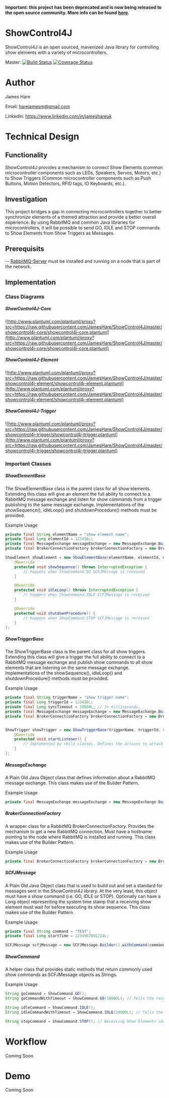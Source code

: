 **Important: this project has been deprecated and is now being released to the open source community. More info can be found [here](https://github.com/ShowControl4J/showcontrol4j).**

# ShowControl4J
ShowControl4J is an open sourced, mavenized Java library for controlling show elements with a variety of microcontrollers.

Master: [![Build Status](https://travis-ci.com/JamesHare/ShowControl4J.svg?branch=master)](https://travis-ci.com/JamesHare/ShowControl4J) [![Coverage Status](https://coveralls.io/repos/github/JamesHare/ShowControl4J/badge.svg?branch=SCFJ-10008)](https://coveralls.io/github/JamesHare/ShowControl4J?branch=SCFJ-10008)


# Author
James Hare

Email: harejamesm@gmail.com

LinkedIn: https://www.linkedin.com/in/jameshareuk

# Technical Design
## Functionality
ShowControl4J provides a mechanism to connect Show Elements (common microcontroller components such as LEDs, Speakers, Servos, Motors, etc.) to Show Triggers (Common microcontroller components such as Push Buttons, Motion Detectors, RFID tags, IO Keyboards, etc.).

## Investigation
This project bridges a gap in connecting microcontrollers together to better synchronize elements of a themed attraction and provide a better overall experience. By using RabbitMQ and common Java libraries for microcontrollers, it will be possible to send GO, IDLE and STOP commands to Show Elements from Show Triggers as Messages.

## Prerequisits

-- [RabbitMQ-Server](https://www.rabbitmq.com/download.html) must be installed and running on a node that is part of the network.

## Implementation
### Class Diagrams
##### ShowControl4J-Core
![http://www.plantuml.com/plantuml/proxy?src=https://raw.githubusercontent.com/JamesHare/ShowControl4J/master/showcontrol4j-core/showcontrol4j-core.plantuml](http://www.plantuml.com/plantuml/proxy?src=https://raw.githubusercontent.com/JamesHare/ShowControl4J/master/showcontrol4j-core/showcontrol4j-core.plantuml)

##### ShowControl4J-Element
![http://www.plantuml.com/plantuml/proxy?src=https://raw.githubusercontent.com/JamesHare/ShowControl4J/master/showcontrol4j-element/showcontrol4j-element.plantuml](http://www.plantuml.com/plantuml/proxy?src=https://raw.githubusercontent.com/JamesHare/ShowControl4J/master/showcontrol4j-element/showcontrol4j-element.plantuml)

##### ShowControl4J-Trigger
![http://www.plantuml.com/plantuml/proxy?src=https://raw.githubusercontent.com/JamesHare/ShowControl4J/master/showcontrol4j-trigger/showcontrol4j-trigger.plantuml](http://www.plantuml.com/plantuml/proxy?src=https://raw.githubusercontent.com/JamesHare/ShowControl4J/master/showcontrol4j-trigger/showcontrol4j-trigger.plantuml)

### Important Classes

##### ShowElementBase

The ShowElementBase class is the parent class for all show elements. Extending this class will give an element the full ability to connect to a RabbitMQ message exchange and listen for show commands from a trigger publishing to the same message exchange. Implementations of the showSequence(), idleLoop() and shutdownProcedure() methods must be provided.

Example Usage
```java
private final String elementName = "show element name";
private final Long elementId = 123456L;
private final MessageExchange messageExchange = new MessageExchange.Builder().withName("example").build();
private final BrokerConnectionFactory brokerConnectionFactory = new BrokerConnectionFactory.Builder().withHostname("127.0.0.1").build();

ShowElement showElement = new ShowElementBase(elementName, elementId, messageExchange, brokerConnectionFactory) {
    @Override
    protected void showSequence() throws InterruptedException {
        // happens when ShowCommand.GO SCFJMessage is received
    }

    @Override
    protected void idleLoop() throws InterruptedException {
        // happens when ShowCommand.IDLE SCFJMessage is received
    }

    @Override
    protected void shutdownProcedure() {
        // happens when ShowCommand.STOP SCFJMessage is received
    }
};
```

##### ShowTriggerBase
The ShowTriggerBase class is the parent class for all show triggers. Extending this class will give a trigger the full ability to connect to a RabbitMQ message exchange and publish show commands to all show elements that are listening on the same message exchange. Implementations of the showSequence(), idleLoop() and shutdownProcedure() methods must be provided.

Example Usage
```java
private final String triggerName = "show trigger name";
private final Long triggerId = 123456L;
private final Long syncTimeout = 10000L; // in milliseconds.
private final MessageExchange messageExchange = new MessageExchange.Builder().withName("example").build();
private final BrokerConnectionFactory brokerConnectionFactory = new BrokerConnectionFactory.Builder().withHostname("127.0.0.1").build();


ShowTrigger showTrigger = new ShowTriggerBase(triggerName, triggerId, syncTimeout, messageExchange, brokerConnectionFactory) {
    @Override
    protected void startListener() {
        // Implemented by child classes. Defines the actions to attach trigger to microcontroller component.
    }
};
```

##### MessageExchange
A Plain Old Java Object class that defines information about a RabbitMQ message exchange. This class makes use of the Builder Pattern.

Example Usage
```java
private final MessageExchange messageExchange = new MessageExchange.Builder().withName("example").build();
```

##### BrokerConnectionFactory
A wrapper class for a RabbitMQ BrokerConnectionFactory. Provides the mechanism to get a new RabbitMQ connection. Must have a hostname pointing to the node where RabbitMQ is installed and running. This class makes use of the Builder Pattern.

Example Usage
```java
private final BrokerConnectionFactory brokerConnectionFactory = new BrokerConnectionFactory.Builder().withHostname("127.0.0.1").build();
```

##### SCFJMessage
A Plain Old Java Object class that is used to build out and set a standard for messages sent in the ShowControl4J library.  At the very least, this object must have a show command (i.e. GO, IDLE or STOP). Optionally can have a Long object representing the system time stamp that a receiving show element must wait for before executing its show sequence. This class makes use of the Builder Pattern.

Example Usage
```java
private final String command = "TEST";
private final Long startTime = 1234567891234L;

SCFJMessage scfjMessage = new SCFJMessage.Builder().withCommand(command).withStartTime(startTime).build();
```

##### ShowCommand
A helper class that provides static methods that return commonly used show commands as SCFJMessage objects as Strings.

Example Usage
```java
String goCommand = ShowCommand.GO();
String goCommandWithTimeout = ShowCommand.GO(10000L); // Tells the receiving Show Element to start its Show Sequence 10 seconds after current time.

String idleCommand = ShowCommand.IDLE();
String idleCommandWithTimeout = ShowCommand.IDLE(10000L); // Tells the receiving Show Element to start its Idle Loop 10 seconds after current time.

String stopCommand = ShowCommand.STOP(); // Receiving Show Elements should always process stop immediately.
```

# Workflow
Coming Soon

# Demo
Coming Soon
